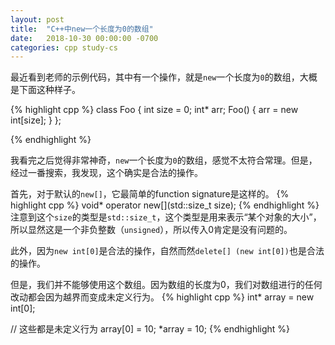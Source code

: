 ```yaml
---
layout: post
title:  "C++中new一个长度为0的数组"
date:   2018-10-30 00:00:00 -0700
categories: cpp study-cs
---
```


最近看到老师的示例代码，其中有一个操作，就是`new`一个长度为`0`的数组，大概是下面这种样子。

{% highlight cpp %}
class Foo {
    int size = 0;
    int* arr;
    Foo() {
        arr = new int[size];
    }
};

{% endhighlight %}

我看完之后觉得非常神奇，`new`一个长度为`0`的数组，感觉不太符合常理。但是，经过一番搜索，我发现，这个确实是合法的操作。

首先，对于默认的`new[]`，它最简单的function signature是这样的。
{% highlight cpp %}
void* operator new[](std::size_t size);
{% endhighlight %}
注意到这个`size`的类型是`std::size_t`，这个类型是用来表示“某个对象的大小”，所以显然这是一个非负整数（`unsigned`），所以传入0肯定是没有问题的。

此外，因为`new int[0]`是合法的操作，自然而然`delete[] (new int[0])`也是合法的操作。

但是，我们并不能够使用这个数组。因为数组的长度为0，我们对数组进行的任何改动都会因为越界而变成未定义行为。
{% highlight cpp %}
int* array = new int[0];

// 这些都是未定义行为
array[0] = 10;
*array = 10;
{% endhighlight %}